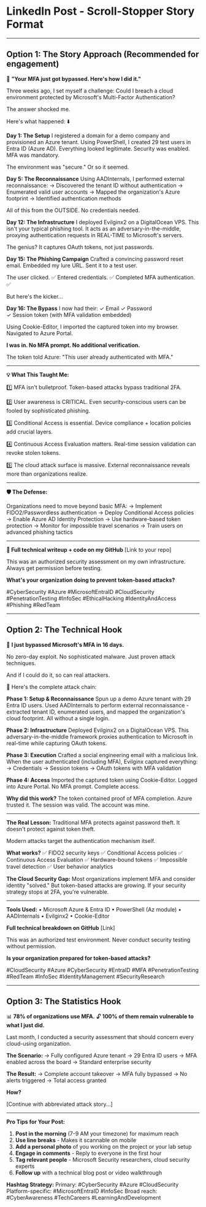 # LinkedIn Post - Scroll-Stopper Story Format

---

## Option 1: The Story Approach (Recommended for engagement)

🔐 **"Your MFA just got bypassed. Here's how I did it."**

Three weeks ago, I set myself a challenge:
Could I breach a cloud environment protected by Microsoft's Multi-Factor Authentication?

The answer shocked me.

Here's what happened: ⬇️

**Day 1: The Setup**
I registered a domain for a demo company and provisioned an Azure tenant. Using PowerShell, I created 29 test users in Entra ID (Azure AD). Everything looked legitimate. Security was enabled. MFA was mandatory.

The environment was "secure."
Or so it seemed.

**Day 5: The Reconnaissance**
Using AADInternals, I performed external reconnaissance:
→ Discovered the tenant ID without authentication
→ Enumerated valid user accounts
→ Mapped the organization's Azure footprint
→ Identified authentication methods

All of this from the OUTSIDE. 
No credentials needed.

**Day 12: The Infrastructure**
I deployed Evilginx2 on a DigitalOcean VPS. This isn't your typical phishing tool. It acts as an adversary-in-the-middle, proxying authentication requests in REAL-TIME to Microsoft's servers.

The genius? It captures OAuth tokens, not just passwords.

**Day 15: The Phishing Campaign**
Crafted a convincing password reset email.
Embedded my lure URL.
Sent it to a test user.

The user clicked. ✅
Entered credentials. ✅
Completed MFA authentication. ✅

But here's the kicker...

**Day 16: The Bypass**
I now had their:
✓ Email
✓ Password  
✓ Session token (with MFA validation embedded)

Using Cookie-Editor, I imported the captured token into my browser.
Navigated to Azure Portal.

**I was in. No MFA prompt. No additional verification.**

The token told Azure: "This user already authenticated with MFA."

---

**💡 What This Taught Me:**

1️⃣ MFA isn't bulletproof. Token-based attacks bypass traditional 2FA.

2️⃣ User awareness is CRITICAL. Even security-conscious users can be fooled by sophisticated phishing.

3️⃣ Conditional Access is essential. Device compliance + location policies add crucial layers.

4️⃣ Continuous Access Evaluation matters. Real-time session validation can revoke stolen tokens.

5️⃣ The cloud attack surface is massive. External reconnaissance reveals more than organizations realize.

---

**🛡️ The Defense:**

Organizations need to move beyond basic MFA:
→ Implement FIDO2/Passwordless authentication
→ Deploy Conditional Access policies
→ Enable Azure AD Identity Protection
→ Use hardware-based token protection
→ Monitor for impossible travel scenarios
→ Train users on advanced phishing tactics

---

**🔗 Full technical writeup + code on my GitHub**
[Link to your repo]

This was an authorized security assessment on my own infrastructure. Always get permission before testing. 

**What's your organization doing to prevent token-based attacks?**

#CyberSecurity #Azure #MicrosoftEntraID #CloudSecurity #PenetrationTesting #InfoSec #EthicalHacking #IdentityAndAccess #Phishing #RedTeam

---

## Option 2: The Technical Hook

🚨 **I just bypassed Microsoft's MFA in 16 days.**

No zero-day exploit.
No sophisticated malware.
Just proven attack techniques.

And if I could do it, so can real attackers.

🧵 Here's the complete attack chain:

**Phase 1: Setup & Reconnaissance**
Spun up a demo Azure tenant with 29 Entra ID users. Used AADInternals to perform external reconnaissance - extracted tenant ID, enumerated users, and mapped the organization's cloud footprint. All without a single login.

**Phase 2: Infrastructure**
Deployed Evilginx2 on a DigitalOcean VPS. This adversary-in-the-middle framework proxies authentication to Microsoft in real-time while capturing OAuth tokens.

**Phase 3: Execution**
Crafted a social engineering email with a malicious link. When the user authenticated (including MFA), Evilginx captured everything:
→ Credentials
→ Session tokens
→ OAuth tokens with MFA validation

**Phase 4: Access**
Imported the captured token using Cookie-Editor. Logged into Azure Portal. No MFA prompt. Complete access.

**Why did this work?**
The token contained proof of MFA completion. Azure trusted it. The session was valid. The account was mine.

---

**The Real Lesson:**
Traditional MFA protects against password theft.
It doesn't protect against token theft.

Modern attacks target the authentication mechanism itself.

**What works?**
✅ FIDO2 security keys
✅ Conditional Access policies
✅ Continuous Access Evaluation
✅ Hardware-bound tokens
✅ Impossible travel detection
✅ User behavior analytics

**The Cloud Security Gap:**
Most organizations implement MFA and consider identity "solved." But token-based attacks are growing. If your security strategy stops at 2FA, you're vulnerable.

---

**Tools Used:**
• Microsoft Azure & Entra ID
• PowerShell (Az module)
• AADInternals
• Evilginx2
• Cookie-Editor

**Full technical breakdown on GitHub** [Link]

This was an authorized test environment. Never conduct security testing without permission.

**Is your organization prepared for token-based attacks?**

#CloudSecurity #Azure #CyberSecurity #EntraID #MFA #PenetrationTesting #RedTeam #InfoSec #IdentityManagement #SecurityResearch

---

## Option 3: The Statistics Hook

📊 **78% of organizations use MFA.**
🔓 **100% of them remain vulnerable to what I just did.**

Last month, I conducted a security assessment that should concern every cloud-using organization.

**The Scenario:**
→ Fully configured Azure tenant
→ 29 Entra ID users
→ MFA enabled across the board
→ Standard enterprise security

**The Result:**
→ Complete account takeover
→ MFA fully bypassed
→ No alerts triggered
→ Total access granted

**How?**

[Continue with abbreviated attack story...]

---

**Pro Tips for Your Post:**
1. **Post in the morning** (7-9 AM your timezone) for maximum reach
2. **Use line breaks** - Makes it scannable on mobile
3. **Add a personal photo** of you working on the project or your lab setup
4. **Engage in comments** - Reply to everyone in the first hour
5. **Tag relevant people** - Microsoft Security researchers, cloud security experts
6. **Follow up** with a technical blog post or video walkthrough

**Hashtag Strategy:**
Primary: #CyberSecurity #Azure #CloudSecurity
Platform-specific: #MicrosoftEntraID #InfoSec
Broad reach: #CyberAwareness #TechCareers #LearningAndDevelopment
